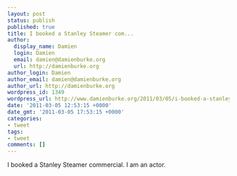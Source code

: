 ```yaml
---
layout: post
status: publish
published: true
title: I booked a Stanley Steamer com...
author:
  display_name: Damien
  login: Damien
  email: damien@damienburke.org
  url: http://damienburke.org
author_login: Damien
author_email: damien@damienburke.org
author_url: http://damienburke.org
wordpress_id: 1349
wordpress_url: http://www.damienburke.org/2011/03/05/i-booked-a-stanley-steamer-com-2/
date: '2011-03-05 12:53:15 +0000'
date_gmt: '2011-03-05 17:53:15 +0000'
categories:
- tweet
tags:
- tweet
comments: []
---
```

<p>I booked a Stanley Steamer commercial. I am an actor.</p>
